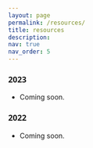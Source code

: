 ```yaml
---
layout: page
permalink: /resources/
title: resources
description: 
nav: true
nav_order: 5
---
```


### <span style="font-family: 'Open Sans'; font-weight: bold;">2023</span>
- Coming soon.

### <span style="font-family: 'Open Sans'; font-weight: bold;">2022</span>
- Coming soon.


